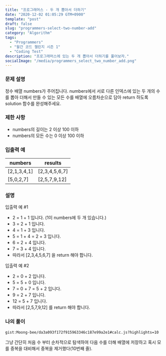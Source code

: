 ```yaml
---
title: "프로그래머스 - 두 개 뽑아서 더하기"
date: "2020-12-02 01:05:29 GTM+0900"
template: "post"
draft: false
slug: "programmers-select-two-number-add"
category: "Algorithm"
tags:
  - "Programmers"
  - "월간 코드 챌린지 시즌 1"
  - "Coding Test"
description: "프로그래머스에 있는 두 개 뽑아서 더하기를 풀어보자."
socialImage: "/media/programmers_select_two_number_add.png"
---
```


### 문제 설명

정수 배열 numbers가 주어집니다. numbers에서 서로 다른 인덱스에 있는 두 개의 수를 뽑아 더해서 만들 수 있는 모든 수를 배열에 오름차순으로 담아 return 하도록 solution 함수를 완성해주세요.

### 제한 사항

- numbers의 길이는 2 이상 100 이하
- numbers의 모든 수는 0 이상 100 이하

### 입출력 예

| numbers     | results       |
| ----------- | ------------- |
| [2,1,3,4,1] | [2,3,4,5,6,7] |
| [5,0,2,7]   | [2,5,7,9,12]  |

### 설명

입출력 예 #1

- 2 = 1 + 1 입니다. (1이 numbers에 두 개 있습니다.)
- 3 = 2 + 1 입니다.
- 4 = 1 + 3 입니다.
- 5 = 1 + 4 = 2 + 3 입니다.
- 6 = 2 + 4 입니다.
- 7 = 3 + 4 입니다.
- 따라서 [2,3,4,5,6,7] 을 return 해야 합니다.

입출력 예 #2

- 2 = 0 + 2 입니다.
- 5 = 5 + 0 입니다.
- 7 = 0 + 7 = 5 + 2 입니다.
- 9 = 2 + 7 입니다.
- 12 = 5 + 7 입니다.
- 따라서 [2,5,7,9,12] 를 return 해야 합니다.

### 나의 풀이

`gist:Moong-bee/da3a093f172f915963346c187e99a2e1#calc.js?highlights=10`

그냥 간단히 처음 수 부터 순차적으로 탐색하여 다음 수를 더해 배열에 저장하고 혹시 모를 중복을 대비해서 중복을 제거했다(10번째 줄).
